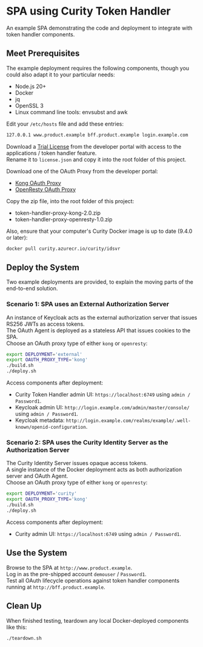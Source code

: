 # SPA using Curity Token Handler

An example SPA demonstrating the code and deployment to integrate with token handler components.

## Meet Prerequisites

The example deployment requires the following components, though you could also adapt it to your particular needs:

- Node.js 20+
- Docker
- jq
- OpenSSL 3
- Linux command line tools: envsubst and awk

Edit your `/etc/hosts` file and add these entries:

```bash
127.0.0.1 www.product.example bff.product.example login.example.com
```

Download a [Trial License](https://developer.curity.io/free-trial) from the developer portal with access to the applications / token handler feature.\
Rename it to `license.json` and copy it into the root folder of this project.

Download one of the OAuth Proxy from the developer portal:

- [Kong OAuth Proxy](https://developer.curity.io/releases/token-handler?proxy=kong)
- [OpenResty OAuth Proxy](https://developer.curity.io/releases/token-handler?proxy=openresty)

Copy the zip file, into the root folder of this project:

- token-handler-proxy-kong-2.0.zip
- token-handler-proxy-openresty-1.0.zip

Also, ensure that your computer's Curity Docker image is up to date (9.4.0 or later):

```bash
docker pull curity.azurecr.io/curity/idsvr
```

## Deploy the System

Two example deployments are provided, to explain the moving parts of the end-to-end solution.

### Scenario 1: SPA uses an External Authorization Server

An instance of Keycloak acts as the external authorization server that issues RS256 JWTs as access tokens.\
The OAuth Agent is deployed as a stateless API that issues cookies to the SPA.\
Choose an OAuth proxy type of either `kong` or `openresty`:

```bash
export DEPLOYMENT='external'
export OAUTH_PROXY_TYPE='kong'
./build.sh
./deploy.sh
```

Access components after deployment:

- Curity Token Handler admin UI: `https://localhost:6749` using `admin / Password1`.
- Keycloak admin UI: `http://login.example.com/admin/master/console/` using `admin / Password1`.
- Keycloak metadata: `http://login.example.com/realms/example/.well-known/openid-configuration`.

### Scenario 2: SPA uses the Curity Identity Server as the Authorization Server

The Curity Identity Server issues opaque access tokens.\
A single instance of the Docker deployment acts as both authorization server and OAuth Agent.\
Choose an OAuth proxy type of either `kong` or `openresty`:

```bash
export DEPLOYMENT='curity'
export OAUTH_PROXY_TYPE='kong'
./build.sh
./deploy.sh
```

Access components after deployment:

- Curity admin UI: `https://localhost:6749` using `admin / Password1`.

## Use the System

Browse to the SPA at `http://www.product.example`.\
Log in as the pre-shipped account `demouser` / `Password1`.\
Test all OAuth lifecycle operations against token handler components running at `http://bff.product.example`. 

## Clean Up

When finished testing, teardown any local Docker-deployed components like this:

```bash
./teardown.sh
```
